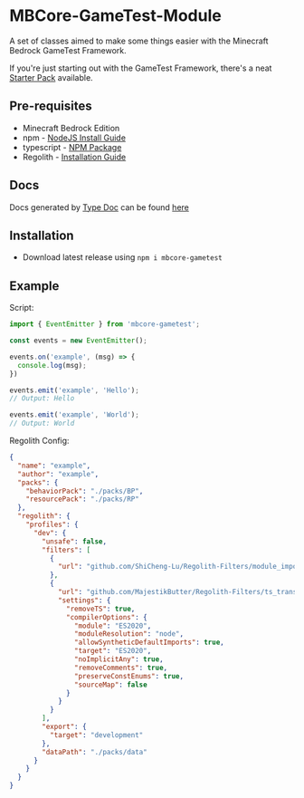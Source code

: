 # MBCore-GameTest-Module

A set of classes aimed to make some things easier with the Minecraft Bedrock GameTest Framework.

If you're just starting out with the GameTest Framework, there's a neat [Starter Pack](https://github.com/Bedrock-OSS/gametest-starter-project) available.

## Pre-requisites

- Minecraft Bedrock Edition
- npm - [NodeJS Install Guide](https://docs.npmjs.com/downloading-and-installing-node-js-and-npm#using-a-node-installer-to-install-nodejs-and-npm)
- typescript - [NPM Package](https://www.npmjs.com/package/typescript)
- Regolith - [Installation Guide](https://bedrock-oss.github.io/regolith/docs/installing)

## Docs

Docs generated by [Type Doc](https://typedoc.org/) can be found [here](https://majestikbutter.github.io/MBCore-GameTest-Module/)

## Installation

- Download latest release using `npm i mbcore-gametest`

## Example
Script:
```ts
import { EventEmitter } from 'mbcore-gametest';

const events = new EventEmitter();

events.on('example', (msg) => {
  console.log(msg);
})

events.emit('example', 'Hello');
// Output: Hello

events.emit('example', 'World');
// Output: World
```
Regolith Config:
```json
{
  "name": "example",
  "author": "example",
  "packs": {
    "behaviorPack": "./packs/BP",
    "resourcePack": "./packs/RP"
  },
  "regolith": {
    "profiles": {
      "dev": {
        "unsafe": false,
        "filters": [
          {
            "url": "github.com/ShiCheng-Lu/Regolith-Filters/module_importer"
          },
          {
            "url": "github.com/MajestikButter/Regolith-Filters/ts_transpiler",
            "settings": {
              "removeTS": true,
              "compilerOptions": {
                "module": "ES2020",
                "moduleResolution": "node",
                "allowSyntheticDefaultImports": true,
                "target": "ES2020",
                "noImplicitAny": true,
                "removeComments": true,
                "preserveConstEnums": true,
                "sourceMap": false
              }
            }
          }
        ],
        "export": {
          "target": "development"
        },
        "dataPath": "./packs/data"
      }
    }
  }
}
```

